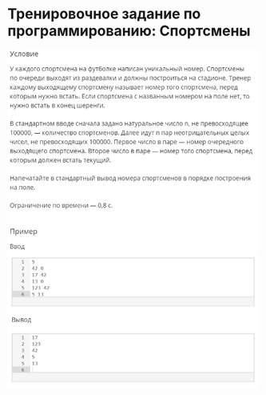 # Тренировочное задание по программированию: Спортсмены
![image](./../../assets/126.jpg)
![image](./../../assets/127.jpg)
